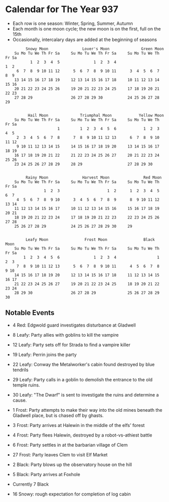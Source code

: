 # Calendar for The Year 937

* Each row is one season: Winter, Spring, Summer, Autumn
* Each month is one moon cycle; the new moon is on the first, full on the 15th
* Occasionally, intercalary days are added at the beginning of seasons

```
         Snowy Moon               Lover's Moon              Green Moon
    Su Mo Tu We Th Fr Sa     Su Mo Tu We Th Fr Sa     Su Mo Tu We Th Fr Sa
           1  2  3  4  5               1  2  3  4                     1  2
     6  7  8  9 10 11 12      5  6  7  8  9 10 11      3  4  5  6  7  8  9
    13 14 15 16 17 18 19     12 13 14 15 16 17 18     10 11 12 13 14 15 16
    20 21 22 23 24 25 26     19 20 21 22 23 24 25     17 18 19 20 21 22 23
    27 28 29                 26 27 28 29 30           24 25 26 27 28 29


          Hail Moon              Triumphal Moon            Yellow Moon
    Su Mo Tu We Th Fr Sa     Su Mo Tu We Th Fr Sa     Su Mo Tu We Th Fr Sa
                       1         1  2  3  4  5  6            1  2  3  4  5
     2  3  4  5  6  7  8      7  8  9 10 11 12 13      6  7  8  9 10 11 12
     9 10 11 12 13 14 15     14 15 16 17 18 19 20     13 14 15 16 17 18 19
    16 17 18 19 20 21 22     21 22 23 24 25 26 27     20 21 22 23 24 25 26
    23 24 25 26 27 28 29     28 29                    27 28 29 30


         Rainy Moon               Harvest Moon               Red Moon
    Su Mo Tu We Th Fr Sa     Su Mo Tu We Th Fr Sa     Su Mo Tu We Th Fr Sa
                 1  2  3                     1  2      1  2  3  4  5  6  7
     4  5  6  7  8  9 10      3  4  5  6  7  8  9      8  9 10 11 12 13 14
    11 12 13 14 15 16 17     10 11 12 13 14 15 16     15 16 17 18 19 20 21
    18 19 20 21 22 23 24     17 18 19 20 21 22 23     22 23 24 25 26 27 28
    25 26 27 28 29           24 25 26 27 28 29 30     29


         Leafy Moon                Frost Moon                Black Moon
    Su Mo Tu We Th Fr Sa     Su Mo Tu We Th Fr Sa     Su Mo Tu We Th Fr Sa
        1  2  3  4  5  6               1  2  3  4                  1  2  3
     7  8  9 10 11 12 13      5  6  7  8  9 10 11      4  5  6  7  8  9 10
    14 15 16 17 18 19 20     12 13 14 15 16 17 18     11 12 13 14 15 16 17
    21 22 23 24 25 26 27     19 20 21 22 23 24 25     18 19 20 21 22 23 24
    28 29 30                 26 27 28 29              25 26 27 28 29 30
```

## Notable Events

*  4 Red:   Edgwold guard investigates disturbance at Gladwell

*  8 Leafy: Party allies with goblins to kill the vampire
* 12 Leafy: Party sets off for Strada to find a vampire killer
* 19 Leafy: Perrin joins the party
* 22 Leafy: Conway the Metalworker's cabin found destroyed by blue tendrils
* 29 Leafy: Party calls in a goblin to demolish the entrance to the old
            temple ruins.
* 30 Leafy: "The Dwarf" is sent to investigate the ruins and determine a cause.

*  1 Frost: Party attempts to make their way into the old mines beneath the
            Gladwell place, but is chased off by ghasts.
*  3 Frost: Party arrives at Halewin in the middle of the elfs' forest
*  4 Frost: Party flees Halewin, destroyed by a robot-vs-athiest battle
*  6 Frost: Party settles in at the barbarian village of Clem
* 27 Frost: Party leaves Clem to visit Elf Market

*  2 Black: Party blows up the observatory house on the hill
*  5 Black: Party arrives at Foxhole

* Currently 7 Black

* 16 Snowy: rough expectation for completion of log cabin 

